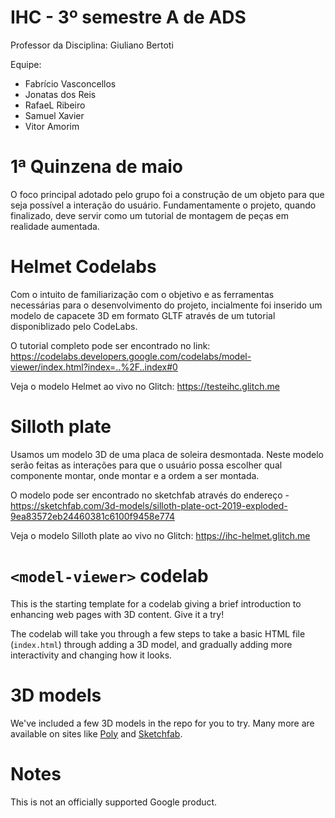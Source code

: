  # IHC - 3º semestre A de ADS

Professor da Disciplina: Giuliano Bertoti 

Equipe:
 - Fabrício Vasconcellos
 - Jonatas dos Reis 
 - RafaeL Ribeiro
 - Samuel Xavier
 - Vitor Amorim

# 1ª Quinzena de maio

O foco principal adotado pelo grupo foi a construção de um objeto para que seja possível a interação do usuário. Fundamentamente o projeto, quando finalizado, deve servir como um tutorial de montagem de peças em realidade aumentada.

# Helmet Codelabs

Com o intuito de familiarização com o objetivo e as ferramentas necessárias para o desenvolvimento do projeto, incialmente foi inserido um modelo de capacete 3D em formato GLTF através de um tutorial disponiblizado pelo CodeLabs.

O tutorial completo pode ser encontrado no link:
https://codelabs.developers.google.com/codelabs/model-viewer/index.html?index=..%2F..index#0

Veja o modelo Helmet ao vivo no Glitch: https://testeihc.glitch.me

# Silloth plate

Usamos um modelo 3D de uma placa de soleira desmontada. Neste modelo serão feitas as interações para que o usuário possa escolher qual componente montar, onde montar e a ordem a ser montada.

O modelo pode ser encontrado no sketchfab através do endereço - https://sketchfab.com/3d-models/silloth-plate-oct-2019-exploded-9ea83572eb24460381c6100f9458e774

Veja o modelo Silloth plate ao vivo no Glitch: https://ihc-helmet.glitch.me

# `<model-viewer>` codelab

This is the starting template for a codelab giving a brief introduction to
enhancing web pages with 3D content. Give it a try!

The codelab will take you through a few steps to take a basic HTML file
(`index.html`) through adding a 3D model, and gradually adding more
interactivity and changing how it looks.

# 3D models

We've included a few 3D models in the repo for you to try. Many more are
available on sites like [Poly](https://poly.google.com) and
[Sketchfab](https://sketchfab.com).

# Notes

This is not an officially supported Google product.
